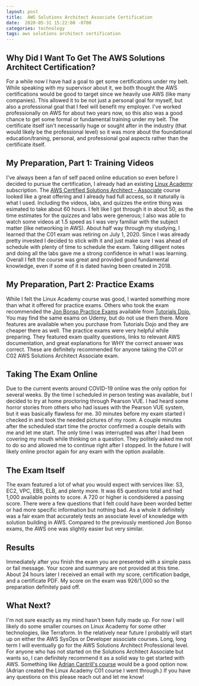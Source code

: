 ```yaml
---
layout: post
title:  AWS Solutions Architect Associate Certification
date:  2020-05-31 15:22:00 -0700 
categories: technology
tags: aws solutions architect certification
---
```

## Why Did I Want To Get The AWS Solutions Architect Certification?
For a while now I have had a goal to get some certifications under my belt. While speaking with my supervisor about it, we both thought the AWS certifications would be good to target since we heavily use AWS (like many companies). This allowed it to be not just a personal goal for myself, but also a professional goal that I feel will benefit my employer. I've worked professionally on AWS for about two years now, so this also was a good chance to get some formal or fundamental training under my belt. The certificate itself isn't necessarily huge or sought after in the industry (that would likely be the professional level) so it was more about the foundational education/traning, personal, and professional goal aspects rather than the certificate itself.

## My Preparation, Part 1: Training Videos
I've always been a fan of self paced online education so even before I decided to pursue the certification, I already had an existing [Linux Academy](https://linuxacademy.com) subscription. The [AWS Certified Solutions Architect - Associate](https://linuxacademy.com/course/aws-certified-solutions-architect-2019-associate-level/) course looked like a great offering and I already had full access, so it naturally is what I used. Including the videos, labs, and quizzes the entire thing was esimated to take about 60 hours. I felt like I got through it in about 50, as the time estimates for the quizzes and labs were generous; I also was able to watch some videos at 1.5 speed as I was very familiar with the subject matter (like networking in AWS). About half way through my studying, I learned that the C01 exam was retiring on July 1, 2020. Since I was already pretty invested I decided to stick with it and just make sure I was ahead of schedule with plenty of time to schedule the exam. Taking dilligent notes and doing all the labs gave me a strong confidence in what I was learning. Overall I felt the course was great and provided good fundamental knowledge, even if some of it is dated having been created in 2018.

## My Preparation, Part 2: Practice Exams
While I felt the Linux Academy course was good, I wanted something more than what it offered for practice exams. Others who took the exam recommended the [Jon Bonso Practice Exams](https://portal.tutorialsdojo.com/courses/aws-certified-solutions-architect-associate-practice-exams/) available from [Tutorials Dojo.](https://tutorialsdojo.com) You may find the same exams on Udemy, but do not use them there. More features are available when you purchase from Tutorials Dojo and they are cheaper there as well. The practice exams were very helpful while preparing. They featured exam quality questions, links to relevant AWS documentation, and great explanations for WHY the correct answer was correct. These are definitely recommended for anyone taking the C01 or C02 AWS Solutions Architect Associate exam.

## Taking The Exam Online
Due to the current events around COVID-19 online was the only option for several weeks. By the time I scheduled in person testing was available, but I decided to try at home proctoring through Pearson VUE. I had heard some horror stories from others who had issues with the Pearson VUE system, but it was basically flawless for me. 30 minutes before my exam started I checked in and took the needed pictures of my room. A couple minutes after the scheduled start time the proctor confirmed a couple details with me and let me start. The only time I was interrupted was after I had been covering my mouth while thinking on a question. They politely asked me not to do so and allowed me to continue right after I stopped. In the future I will likely online proctor again for any exam with the option available.

## The Exam Itself
The exam featured a lot of what you would expect with services like: S3, EC2, VPC, EBS, ELB, and plenty more. It was 65 questions total and had 1,000 available points to score. A 720 or higher is condsidered a passing score. There were a few questions that I felt could have been worded better or had more specific information but nothing bad. As a whole it definitely was a fair exam that accurately tests an associate level of knowledge with solution building in AWS. Compared to the previously mentioned Jon Bonso exams, the AWS one was slightly easier but very similar.

## Results
Immediately after you finish the exam you are presented with a simple pass or fail message. Your score and summary are not provided at this time. About 24 hours later I received an email with my score, certification badge, and a certificate PDF. My score on the exam was 926/1,000 so the preparation definitely paid off.

## What Next?
I'm not sure exactly as my mind hasn't been fully made up. For now I will likely do some smaller courses on Linux Academy for some other technologies, like Terraform. In the relatively near future I probably will start up on either the AWS SysOps or Developer associate courses. Long, long term I will eventually go for the AWS Solutions Architect Professional level. For anyone who has not started on the Solutions Architect Associate but wants so, I can definitely recommend it as a solid way to get started with AWS. Something like [Adrian Cantrill's course](https://learn.cantrill.io/p/aws-certified-solutions-architect-associate-saa-c02) would be a good option now. (Adrian created the Linux Academy C01 course I went through.) If you have any questions on this please reach out and let me know! 
